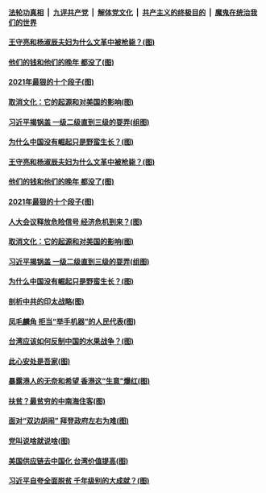 

####  [法轮功真相](../../../../basic/blob/master/README.md?t=03080831) &nbsp;|&nbsp; [九评共产党](../../../../9ping.md/blob/master/README.md?t=03080831) &nbsp;|&nbsp; [解体党文化](../../../../jtdwh.md/blob/master/README.md?t=03080831)  &nbsp;|&nbsp; [共产主义的终极目的](../../../../gczydzjmd.md/blob/master/README.md?t=03080831) &nbsp;|&nbsp; [魔鬼在统治我们的世界](../../../../mgztzwmdsj.md/blob/master/README.md?t=03080831) 

#### [王守亮和杨淑辰夫妇为什么文革中被枪毙？(图)](../pages/p4/964821.md?t=03080831) 

#### [他们的钱和他们的晚年 都没了(图)](../pages/p4/964842.md?t=03080831) 

#### [2021年最狠的十个段子(图)](../pages/p4/964817.md?t=03080831) 

#### [取消文化：它的起源和对美国的影响(图)](../pages/p4/964814.md?t=03080831) 

#### [习近平揭锅盖 一级二级直到三级的耍弄(组图)](../pages/p4/964831.md?t=03080831) 

#### [为什么中国没有崛起只是野蛮生长？(图)](../pages/p4/964738.md?t=03080831) 

#### [王守亮和杨淑辰夫妇为什么文革中被枪毙？(图)](../pages/p4/964821.md?t=03080831) 

#### [他们的钱和他们的晚年 都没了(图)](../pages/p4/964842.md?t=03080831) 

#### [2021年最狠的十个段子(图)](../pages/p4/964817.md?t=03080831) 

#### [人大会议释放危险信号 经济危机到来？(图)](../pages/p4/964822.md?t=03080831) 

#### [取消文化：它的起源和对美国的影响(图)](../pages/p4/964814.md?t=03080831) 

#### [习近平揭锅盖 一级二级直到三级的耍弄(组图)](../pages/p4/964831.md?t=03080831) 

#### [为什么中国没有崛起只是野蛮生长？(图)](../pages/p4/964738.md?t=03080831) 

#### [剖析中共的印太战略(图)](../pages/p4/964735.md?t=03080831) 

#### [凤毛麟角 拒当“举手机器”的人民代表(图)](../pages/p4/964731.md?t=03080831) 

#### [台湾应该如何反制中国的水果战争？(图)](../pages/p4/964682.md?t=03080831) 

#### [此心安处是吾家(图)](../pages/p4/964549.md?t=03080831) 


#### [暴露港人的无奈和希望 香港这“生意”爆红(图)](../pages/p4/964677.md?t=03080831) 

#### [扶贫？最贫穷的中南海住客(图)](../pages/p4/964678.md?t=03080831) 



#### [面对“双边胡闹” 拜登政府左右为难(图)](../pages/p4/964621.md?t=03080831) 

#### [党叫说啥就说啥(图)](../pages/p4/964618.md?t=03080831) 

#### [美国供应链去中国化 台湾价值提高(图)](../pages/p4/964641.md?t=03080831) 

#### [习近平自夸全面脱贫 千年级别的大成就？(图)](../pages/p4/964623.md?t=03080831) 

